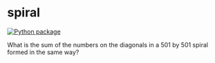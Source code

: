 # spiral

[![Python package](https://github.com/vcu-kemuntos/spiral/actions/workflows/pytest.yml/badge.svg)](https://github.com/vcu-chfauerbach/spiral/actions/workflows/pytest.yml)

What is the sum of the numbers on the diagonals in a 501 by 501 spiral formed in the same way?
